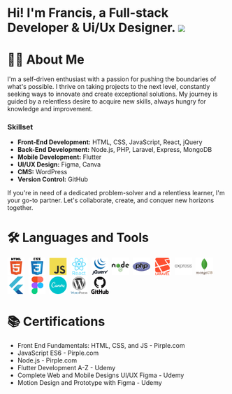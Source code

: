 
<div>
    <h1>
        Hi! I'm Francis, a Full-stack Developer & Ui/Ux Designer.
        <img src="https://media.giphy.com/media/hvRJCLFzcasrR4ia7z/giphy.gif" height=50>
    </h1>
</div>

# 👨‍💻 About Me

I'm a self-driven enthusiast with a passion for pushing the boundaries of what's possible. I thrive on taking projects to the next level, constantly seeking ways to innovate and create exceptional solutions. My journey is guided by a relentless desire to acquire new skills, always hungry for knowledge and improvement.

### Skillset

- **Front-End Development:** HTML, CSS, JavaScript, React, jQuery
- **Back-End Development:** Node.js, PHP, Laravel, Express, MongoDB
- **Mobile Development:** Flutter
- **UI/UX Design:** Figma, Canva
- **CMS:** WordPress
- **Version Control:** GitHub

If you're in need of a dedicated problem-solver and a relentless learner, I'm your go-to partner. Let's collaborate, create, and conquer new horizons together.

# 🛠️ Languages and Tools

<div>
  <img src="https://github.com/devicons/devicon/blob/master/icons/html5/html5-original-wordmark.svg" title="HTML5" alt="HTML" width="40" height="40"/>&nbsp;
  <img src="https://github.com/devicons/devicon/blob/master/icons/css3/css3-original-wordmark.svg" title="CSS3" alt="CSS" width="40" height="40"/>&nbsp;
  <img src="https://github.com/devicons/devicon/blob/master/icons/javascript/javascript-original.svg" title="JavaScript" alt="JavaScript" width="40" height="40"/>&nbsp;
  <img src="https://github.com/devicons/devicon/blob/master/icons/react/react-original-wordmark.svg" title="React" alt="React" width="40" height="40"/>&nbsp;
  <img src="https://github.com/devicons/devicon/blob/master/icons/jquery/jquery-original-wordmark.svg" title="jQuery" alt="jQuery" width="40" height="40"/>&nbsp;
  <img src="https://github.com/devicons/devicon/blob/master/icons/nodejs/nodejs-original-wordmark.svg" title="NodeJS" alt="NodeJS" width="40" height="40"/>&nbsp;
  <img src="https://github.com/devicons/devicon/blob/master/icons/php/php-original.svg" title="PHP" alt="PHP" width="40" height="40"/>&nbsp;
  <img src="https://github.com/devicons/devicon/blob/master/icons/laravel/laravel-plain-wordmark.svg" title="Laravel" alt="Laravel" width="40" height="40"/>&nbsp;
  <img src="https://github.com/devicons/devicon/blob/master/icons/express/express-original-wordmark.svg" title="Express" alt="Express" width="40" height="40"/>&nbsp;
  <img src="https://github.com/devicons/devicon/blob/master/icons/mongodb/mongodb-original-wordmark.svg" title="MongoDB" alt="MongoDB" width="40" height="40"/>&nbsp;
  <img src="https://github.com/devicons/devicon/blob/master/icons/flutter/flutter-original.svg" title="Flutter" alt="Flutter" width="40" height="40"/>&nbsp;
  <img src="https://github.com/devicons/devicon/blob/master/icons/figma/figma-original.svg" title="Figma" alt="Figma" width="40" height="40"/>&nbsp;
  <img src="https://github.com/devicons/devicon/blob/master/icons/canva/canva-original.svg" title="Canva" alt="Canva" width="40" height="40"/>&nbsp;
  <img src="https://github.com/devicons/devicon/blob/master/icons/wordpress/wordpress-original.svg" title="WordPress" alt="WordPress" width="40" height="40"/>&nbsp;
  <img src="https://github.com/devicons/devicon/blob/master/icons/github/github-original-wordmark.svg" title="GitHub" alt="GitHub" width="40" height="40"/>&nbsp;
</div>

# 📚 Certifications

- Front End Fundamentals: HTML, CSS, and JS - Pirple.com
- JavaScript ES6 - Pirple.com
- Node.js - Pirple.com
- Flutter Development A-Z - Udemy
- Complete Web and Mobile Designs UI/UX Figma - Udemy
- Motion Design and Prototype with Figma - Udemy

